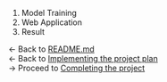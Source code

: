 1. Model Training
2. Web Application
3. Result

<- Back to [README.md](../README.md)<br/>
<- Back to [Implementing the project plan](Implementing%20the%20project%20plan.md)<br/>
-> Proceed to [Completing the project](Completing%20the%20project.md)
